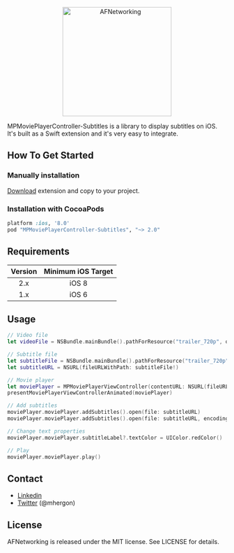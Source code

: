 <p align="center" >
<img src="https://raw.github.com/mhergon/MPMoviePlayerController-Subtitles/v2.0/Others/logo.png" alt="AFNetworking" title="AFNetworking" width=250>
</p>

MPMoviePlayerController-Subtitles is a library to display subtitles on iOS. It's built as a Swift extension and it's very easy to integrate.

## How To Get Started

### Manually installation

[Download](https://cocoapods.org/) extension and copy to your project.

### Installation with CocoaPods

```ruby
platform :ios, '8.0'
pod "MPMoviePlayerController-Subtitles", "~> 2.0"
```

## Requirements

| Version | Minimum iOS Target  |
|:--------------------:|:---------------------------:|
|          2.x         |            iOS 8            |
|          1.x         |            iOS 6            |


## Usage 

```swift
// Video file
let videoFile = NSBundle.mainBundle().pathForResource("trailer_720p", ofType: "mov")

// Subtitle file
let subtitleFile = NSBundle.mainBundle().pathForResource("trailer_720p", ofType: "srt")
let subtitleURL = NSURL(fileURLWithPath: subtitleFile!)

// Movie player
let moviePlayer = MPMoviePlayerViewController(contentURL: NSURL(fileURLWithPath: videoFile!))
presentMoviePlayerViewControllerAnimated(moviePlayer)

// Add subtitles
moviePlayer.moviePlayer.addSubtitles().open(file: subtitleURL)
moviePlayer.moviePlayer.addSubtitles().open(file: subtitleURL, encoding: NSUTF8StringEncoding)

// Change text properties
moviePlayer.moviePlayer.subtitleLabel?.textColor = UIColor.redColor()

// Play
moviePlayer.moviePlayer.play()
```

## Contact

- [Linkedin][2]
- [Twitter][3] (@mhergon)

[2]: https://es.linkedin.com/in/marchervera 
[3]: http://twitter.com/mhergon "Marc Hervera"

## License

AFNetworking is released under the MIT license. See LICENSE for details.
